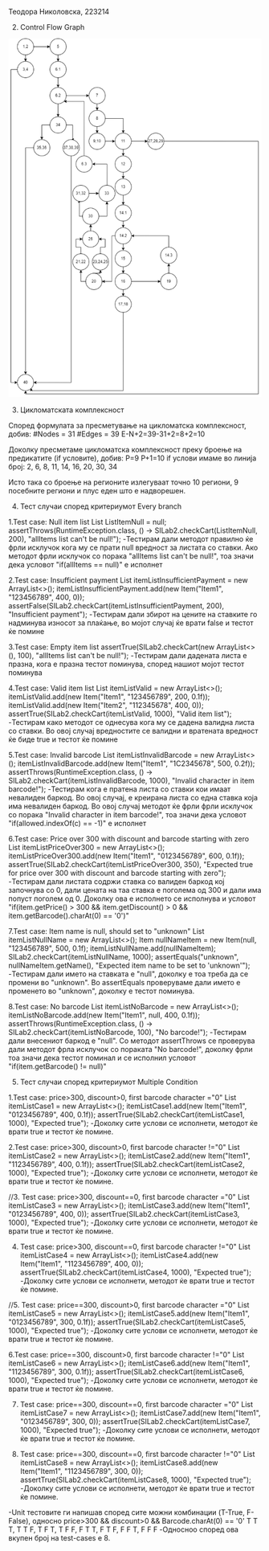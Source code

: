 Теодора Николовска, 223214

2. Control Flow Graph

![SI.png](SI.png)

3. Цикломатската комплексност

Според формулата за пресметување на цикломатска комплексност, добив:
#Nodes = 31
#Edges = 39
E-N+2=39-31+2=8+2=10

Доколку пресметаме цикломатска комплексност преку броење на предикатите (if условите), добив:
P=9
P+1=10
if услови имаме во линија брoj: 2, 6, 8, 11, 14, 16, 20, 30, 34

Исто така со броење на регионите излегуваат точно 10 региони, 9 посебните региони и плус еден што е надворешен.

4. Тест случаи според критериумот Every branch

1.Test case: Null item list
List<Item> ListItemNull = null;
assertThrows(RuntimeException.class, () -> SILab2.checkCart(ListItemNull, 200), "allItems list can't be null!");
-Тестирам дали методот правилно ќе фрли исклучок кога му се прати null вредност за листата со ставки. Ако методот фрли исклучок со порака "allItems list can't be null!", тоа значи дека условот "if(allItems == null)" е исполнет

2.Test case: Insufficient payment
List<Item> itemListInsufficientPayment = new ArrayList<>();
itemListInsufficientPayment.add(new Item("Item1", "123456789", 400, 0));
assertFalse(SILab2.checkCart(itemListInsufficientPayment, 200), "Insufficient payment");
-Тестирам дали збирот на цените на ставките го надминува износот за плаќање, во мојот случај ќе врати false и тестот ќе помине

3.Test case: Empty item list
assertTrue(SILab2.checkCart(new ArrayList<>(), 100), "allItems list can't be null!");
-Тестирам дали дадената листа е празна, кога е празна тестот поминува, според нашиот мојот тестот поминува

4.Test case: Valid item list
List<Item> itemListValid = new ArrayList<>();
itemListValid.add(new Item("Item1", "123456789", 200, 0.1f));
itemListValid.add(new Item("Item2", "112345678", 400, 0));
assertTrue(SILab2.checkCart(itemListValid, 1000), "Valid item list");
-Тестирам како методот се однесува кога му се дадена валидна листа со ставки. Во овој случај вредностите се валидни и вратената вредност ќе биде true и тестот ќе помине

5.Test case: Invalid barcode
List<Item> itemListInvalidBarcode = new ArrayList<>();
itemListInvalidBarcode.add(new Item("Item1", "1C2345678", 500, 0.2f));
assertThrows(RuntimeException.class, () -> SILab2.checkCart(itemListInvalidBarcode, 1000), "Invalid character in item barcode!");
-Тестирам кога е пратена листа со ставки кои имаат невалиден баркод. Во овој случај, е креирана листа со една ставка која има невалиден баркод. Во овој случај методот ќе фрли фрли исклучок со порака "Invalid character in item barcode!", тоа значи дека условот "if(allowed.indexOf(c) == -1)" е исполнет

6.Test case: Price over 300 with discount and barcode starting with zero
List<Item> itemListPriceOver300 = new ArrayList<>(); 
itemListPriceOver300.add(new Item("Item1", "0123456789", 600, 0.1f)); 
assertTrue(SILab2.checkCart(itemListPriceOver300, 350), "Expected true for price over 300 with discount and barcode starting with zero");
-Тестирам дали листата содржи ставка со валиден баркод кој започнува со 0, дали цената на таа ставка е поголема од 300 и дали има попуст поголем од 0. Доколку ова е исполнето се исполнува и условот "if(item.getPrice() > 300 && item.getDiscount() > 0 && item.getBarcode().charAt(0) == '0')"

7.Test case: Item name is null, should set to "unknown"
List<Item> itemListNullName = new ArrayList<>();
Item nullNameItem = new Item(null, "123456789", 500, 0.1f);
itemListNullName.add(nullNameItem);
SILab2.checkCart(itemListNullName, 1000);
assertEquals("unknown", nullNameItem.getName(), "Expected item name to be set to 'unknown'");
-Тестирам дали името на ставката е "null", доколку е тоа треба да се промени во "unknown". Во assertEquals проверуваме дали името е променето во "unknown", доколку е тестот поминува.

8.Test case: No barcode
List<Item> itemListNoBarcode = new ArrayList<>();
itemListNoBarcode.add(new Item("Item1", null, 400, 0.1f));
assertThrows(RuntimeException.class, () -> SILab2.checkCart(itemListNoBarcode, 100), "No barcode!");
-Тестирам дали внесениот баркод е "null". Со методот assertThrows се проверува дали методот фрла исклучок со пораката  "No barcode!", доколку фрли тоа значи дека тестот поминал и се исполнил условот "if(item.getBarcode() != null)"

5. Тест случаи според критериумот Multiple Condition

1.Test case: price>300, discount>0, first barcode character ="0"
List<Item> itemListCase1 = new ArrayList<>();
itemListCase1.add(new Item("Item1", "0123456789", 400, 0.1f));
assertTrue(SILab2.checkCart(itemListCase1, 1000), "Expected true");
-Доколку сите услови се исполнети, методот ќе врати true и тестот ќе помине.

2.Test case: price>300, discount>0, first barcode character !="0"
List<Item> itemListCase2 = new ArrayList<>();
itemListCase2.add(new Item("Item1", "1123456789", 400, 0.1f));
assertTrue(SILab2.checkCart(itemListCase2, 1000), "Expected true");
-Доколку сите услови се исполнети, методот ќе врати true и тестот ќе помине.

//3. Test case: price>300, discount==0, first barcode character ="0"
List<Item> itemListCase3 = new ArrayList<>();
itemListCase3.add(new Item("Item1", "0123456789", 400, 0));
assertTrue(SILab2.checkCart(itemListCase3, 1000), "Expected true");
-Доколку сите услови се исполнети, методот ќе врати true и тестот ќе помине.

4. Test case: price>300, discount==0, first barcode character !="0"
List<Item> itemListCase4 = new ArrayList<>();
itemListCase4.add(new Item("Item1", "1123456789", 400, 0));
assertTrue(SILab2.checkCart(itemListCase4, 1000), "Expected true");
-Доколку сите услови се исполнети, методот ќе врати true и тестот ќе помине.

//5. Test case: price==300, discount>0, first barcode character ="0"
List<Item> itemListCase5 = new ArrayList<>();
itemListCase5.add(new Item("Item1", "0123456789", 300, 0.1f));
assertTrue(SILab2.checkCart(itemListCase5, 1000), "Expected true");
-Доколку сите услови се исполнети, методот ќе врати true и тестот ќе помине.

6.Test case: price==300, discount>0, first barcode character !="0"
List<Item> itemListCase6 = new ArrayList<>();
itemListCase6.add(new Item("Item1", "1123456789", 300, 0.1f));
assertTrue(SILab2.checkCart(itemListCase6, 1000), "Expected true");
-Доколку сите услови се исполнети, методот ќе врати true и тестот ќе помине.

7. Test case: price==300, discount==0, first barcode character ="0"
List<Item> itemListCase7 = new ArrayList<>();
itemListCase7.add(new Item("Item1", "0123456789", 300, 0));
assertTrue(SILab2.checkCart(itemListCase7, 1000), "Expected true");
-Доколку сите услови се исполнети, методот ќе врати true и тестот ќе помине.

8. Test case: price==300, discount==0, first barcode character !="0"
List<Item> itemListCase8 = new ArrayList<>();
itemListCase8.add(new Item("Item1", "1123456789", 300, 0));
assertTrue(SILab2.checkCart(itemListCase8, 1000), "Expected true");
-Доколку сите услови се исполнети, методот ќе врати true и тестот ќе помине.

-Unit тестовите ги напишав според сите можни комбинации (T-True, F-False), односно 
price>300 && discount>0 && Barcode.charAt(0) == '0'
T            T             T,
T            T             F,
T            F             T,
T            F             F,
F            T             T,
F            T             F,
F            F             T,
F            F             F
-Односноо според ова вкупен број на test-cases e 8.
